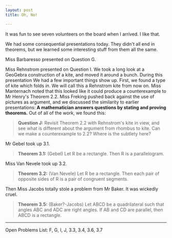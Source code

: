 ```yaml
---
layout: post
title: Oh, No!

---
```


It was fun to see seven volunteers on the board when I arrived. I like that.

We had some consequential presentations today. They didn't all end in theorems, but we learned some interesting stuff from them all the same.

Miss Barbaresso presented on Question G.

Miss Rehnstrom presented on Question I. We took a long look at a GeoGebra
construction of a kite, and moved it around a bunch. During this presentation
We had a few important things show up. First, we found a type of kite which
folds *in*. We will call this a Rehnstrom kite from now on. Miss Manternach
noted that this looked like it could produce a counterexample to Mr Henry's
Theorem 2.2. Miss Freking pushed back against the use of pictures as
argument, and we discussed the similarity to earlier presentations:
**A mathematician answers questions by stating and proving theorems.**
Out of all of the work, we found this:

> **Question J:** Revisit Theorem 2.2 with Rehnstrom's kite in view, and see
> what is different about the argument from rhombus to kite. Can we make a
> counterexample to 2.2? Where is the subtlety here?

Mr Gebel took up 3.1.

> **Theorem 3.1:** (Gebel) Let R be a rectangle. Then R is a parallelogram.

Miss Van Nevele took up 3.2.

> **Theorem 3.2:** (Van Nevele) Let R be a rectangle. Then each pair of
> opposite sides of R is a pair of congruent segments.

Then Miss Jacobs totally stole a problem from Mr Baker. It was wickedly
cruel.

> **Theorem 3.5:** (Baker?-Jacobs) Let ABCD be a quadrilateral such that
> angles ABC and ADC are right angles. If AB and CD are parallel, then ABCD
> is a rectangle.

----

Open Problems List: F, G, I, J, 3.3, 3.4, 3.6, 3.7
